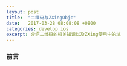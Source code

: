 ```yaml
---
layout: post
title:  "二维码与ZXingObjc"
date:   2017-03-28 08:08:08 +0800
categories: develop ios
excerpt: 介绍二维码的相关知识以及ZXing使用中的坑
---
```


### 前言





